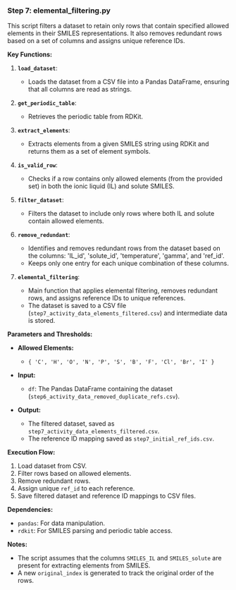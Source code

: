 ### Step 7: **elemental_filtering.py**

This script filters a dataset to retain only rows that contain specified allowed elements in their SMILES representations. It also removes redundant rows based on a set of columns and assigns unique reference IDs.

**Key Functions:**

1. **`load_dataset`**:
   - Loads the dataset from a CSV file into a Pandas DataFrame, ensuring that all columns are read as strings.

2. **`get_periodic_table`**:
   - Retrieves the periodic table from RDKit.

3. **`extract_elements`**:
   - Extracts elements from a given SMILES string using RDKit and returns them as a set of element symbols.

4. **`is_valid_row`**:
   - Checks if a row contains only allowed elements (from the provided set) in both the ionic liquid (IL) and solute SMILES.

5. **`filter_dataset`**:
   - Filters the dataset to include only rows where both IL and solute contain allowed elements.

6. **`remove_redundant`**:
   - Identifies and removes redundant rows from the dataset based on the columns: 'IL_id', 'solute_id', 'temperature', 'gamma', and 'ref_id'.
   - Keeps only one entry for each unique combination of these columns.

7. **`elemental_filtering`**:
   - Main function that applies elemental filtering, removes redundant rows, and assigns reference IDs to unique references.
   - The dataset is saved to a CSV file (`step7_activity_data_elements_filtered.csv`) and intermediate data is stored.

**Parameters and Thresholds:**

- **Allowed Elements:**
  - `{ 'C', 'H', 'O', 'N', 'P', 'S', 'B', 'F', 'Cl', 'Br', 'I' }`

- **Input:**
  - `df`: The Pandas DataFrame containing the dataset (`step6_activity_data_removed_duplicate_refs.csv`).

- **Output:**
  - The filtered dataset, saved as `step7_activity_data_elements_filtered.csv`.
  - The reference ID mapping saved as `step7_initial_ref_ids.csv`.

**Execution Flow:**

1. Load dataset from CSV.
2. Filter rows based on allowed elements.
3. Remove redundant rows.
4. Assign unique `ref_id` to each reference.
5. Save filtered dataset and reference ID mappings to CSV files.

**Dependencies:**
- `pandas`: For data manipulation.
- `rdkit`: For SMILES parsing and periodic table access.

**Notes:**
- The script assumes that the columns `SMILES_IL` and `SMILES_solute` are present for extracting elements from SMILES.
- A new `original_index` is generated to track the original order of the rows.
